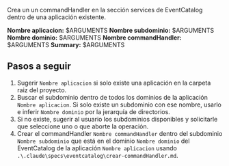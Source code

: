 Crea un un commandHandler en la sección services de EventCatalog dentro de una aplicación existente.

**Nombre aplicacion:** $ARGUMENTS
**Nombre subdominio:** $ARGUMENTS
**Nombre dominio:** $ARGUMENTS
**Nombre commandHandler:** $ARGUMENTS
**Summary:** $ARGUMENTS

## Pasos a seguir

1. Sugerir `Nombre aplicacion` si solo existe una aplicación en la carpeta raiz del proyecto.
2. Buscar el subdominio dentro de todos los dominios de la aplicación `Nombre aplicacion`. Si solo existe un subdominio con ese nombre, usarlo e inferir `Nombre dominio` por la jerarquía de directorios. 
3. Si no existe, sugerir al usuario los subdominios disponibles y solicitarle que seleccione uno o que aborte la operación.
4. Crear el commandHandler `Nombre commandHandler` dentro del subdominio `Nombre subdominio` que está en el dominio `Nombre dominio` del EventCatalog de la aplicación `Nombre aplicacion` usando `.\.claude\specs\eventcatalog\crear-commandHandler.md`.
